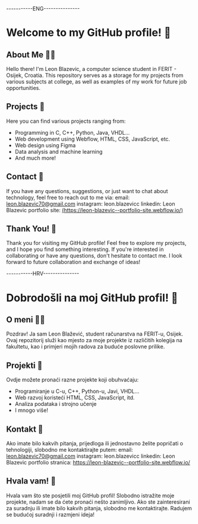 
-----------ENG---------------
# Welcome to my GitHub profile! 👋

## About Me 🙎‍♂️
Hello there! I'm Leon Blazevic, a computer science student in FERIT - Osijek, Croatia.
This repository serves as a storage for my projects from various subjects at college, as well as examples of my work for future job opportunities.

## Projects 🚀
Here you can find various projects ranging from:
- Programming in C, C++, Python, Java, VHDL...
- Web development using Webflow, HTML, CSS, JavaScript, etc.
- Web design using Figma
- Data analysis and machine learning
- And much more!

## Contact 📧
If you have any questions, suggestions, or just want to chat about technology, feel free to reach out to me via:
email: leon.blazevic70@gmail.com
instagram: leon.blazevicc
linkedin: Leon Blazevic
portfolio site: [(https://leon-blazevic--portfolio-site.webflow.io/)](https://leon-blazevic--portfolio-site.webflow.io/)
## Thank You! 🙏
Thank you for visiting my GitHub profile! Feel free to explore my projects, and I hope you find something interesting. 
If you're interested in collaborating or have any questions, don't hesitate to contact me. 
I look forward to future collaboration and exchange of ideas!

-----------HRV---------------
# Dobrodošli na moj GitHub profil! 👋

## O meni 🙎‍♂️
Pozdrav! Ja sam Leon Blažević, student računarstva na FERIT-u, Osijek.
Ovaj repozitorij služi kao mjesto za moje projekte iz različitih kolegija na fakultetu, kao i primjeri mojih radova za buduće poslovne prilike.

## Projekti 🚀
Ovdje možete pronaći razne projekte koji obuhvaćaju:
- Programiranje u C-u, C++, Python-u, Javi, VHDL...
- Web razvoj koristeći HTML, CSS, JavaScript, itd.
- Analiza podataka i strojno učenje
- I mnogo više!

## Kontakt 📧
Ako imate bilo kakvih pitanja, prijedloga ili jednostavno želite popričati o tehnologiji, slobodno me kontaktirajte putem: 
email: leon.blazevic70@gmail.com
instagram: leon.blazevicc
linkedin: Leon Blazevic
portfolio stranica: https://leon-blazevic--portfolio-site.webflow.io/
## Hvala vam! 🙏
Hvala vam što ste posjetili moj GitHub profil! 
Slobodno istražite moje projekte, nadam se da ćete pronaći nešto zanimljivo. 
Ako ste zainteresirani za suradnju ili imate bilo kakvih pitanja, slobodno me kontaktirajte. 
Radujem se budućoj suradnji i razmjeni ideja!

